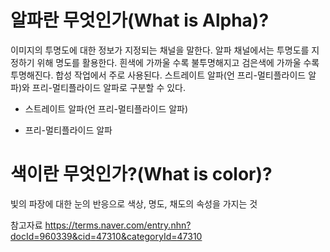 # 알파란 무엇인가(What is Alpha)?
이미지의 투명도에 대한 정보가 지정되는 채널을 말한다. 알파 채널에서는 투명도를 지정하기 위해 명도를 활용한다. 흰색에 가까울 수록 불투명해지고 검은색에 가까울 수록 투명해진다. 합성 작업에서 주로 사용된다. 스트레이트 알파(언 프리-멀티플라이드 알파)와 프리-멀티플라이드 알파로 구분할 수 있다. 

* 스트레이트 알파(언 프리-멀티플라이드 알파)

* 프리-멀티플라이드 알파


# 색이란 무엇인가?(What is color)?
빛의 파장에 대한 눈의 반응으로 색상, 명도, 채도의 속성을 가지는 것

참고자료
https://terms.naver.com/entry.nhn?docId=960339&cid=47310&categoryId=47310

